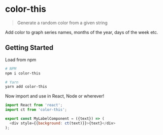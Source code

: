 # color-this

> Generate a random color from a given string

Add color to graph series names, months of the year, days of the week etc.

## Getting Started

Load from npm

```bash
# NPM
npm i color-this

# Yarn
yarn add color-this
```

Now import and use in React, Node or wherever!

```javascript
import React from 'react';
import ct from 'color-this';

export const MyLabelComponent = ({text}) => (
  <div style={{background: ct(text)}}>{text}</div>
);
```

